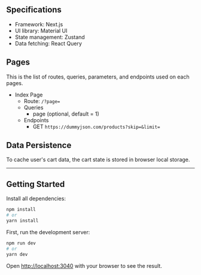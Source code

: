 ## Specifications
- Framework: Next.js
- UI library: Material UI
- State management: Zustand
- Data fetching: React Query

## Pages
This is the list of routes, queries, parameters, and endpoints used on each pages.

- Index Page
  - Route: `/?page=`
  - Queries
    - page (optional, default = 1)
  - Endpoints
    - GET `https://dummyjson.com/products?skip=&limit=`

## Data Persistence
To cache user's cart data, the cart state is stored in browser local storage.

***

## Getting Started

Install all dependencies:

```bash
npm install
# or
yarn install
```

First, run the development server:

```bash
npm run dev
# or
yarn dev
```

Open [http://localhost:3040](http://localhost:3040) with your browser to see the result.
